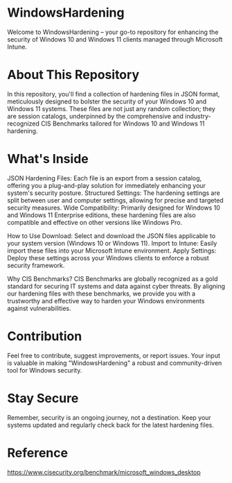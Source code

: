 # WindowsHardening

Welcome to WindowsHardening – your go-to repository for enhancing the security of Windows 10 and Windows 11 clients managed through Microsoft Intune.

# About This Repository
In this repository, you'll find a collection of hardening files in JSON format, meticulously designed to bolster the security of your Windows 10 and Windows 11 systems. These files are not just any random collection; they are session catalogs, underpinned by the comprehensive and industry-recognized CIS Benchmarks tailored for Windows 10 and Windows 11 hardening.

# What's Inside
JSON Hardening Files: Each file is an export from a session catalog, offering you a plug-and-play solution for immediately enhancing your system's security posture.
Structured Settings: The hardening settings are split between user and computer settings, allowing for precise and targeted security measures.
Wide Compatibility: Primarily designed for Windows 10 and Windows 11 Enterprise editions, these hardening files are also compatible and effective on other versions like Windows Pro.

How to Use
Download: Select and download the JSON files applicable to your system version (Windows 10 or Windows 11).
Import to Intune: Easily import these files into your Microsoft Intune environment.
Apply Settings: Deploy these settings across your Windows clients to enforce a robust security framework.

Why CIS Benchmarks?
CIS Benchmarks are globally recognized as a gold standard for securing IT systems and data against cyber threats. By aligning our hardening files with these benchmarks, we provide you with a trustworthy and effective way to harden your Windows environments against vulnerabilities.

# Contribution
Feel free to contribute, suggest improvements, or report issues. Your input is valuable in making "WindowsHardening" a robust and community-driven tool for Windows security.

# Stay Secure
Remember, security is an ongoing journey, not a destination. Keep your systems updated and regularly check back for the latest hardening files.

# Reference
https://www.cisecurity.org/benchmark/microsoft_windows_desktop
